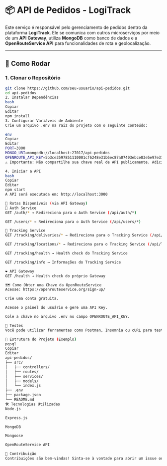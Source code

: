 # 📦 API de Pedidos - LogiTrack

Este serviço é responsável pelo gerenciamento de pedidos dentro da plataforma **LogiTrack**. Ele se comunica com outros microserviços por meio de um **API Gateway**, utiliza **MongoDB** como banco de dados e a **OpenRouteService API** para funcionalidades de rota e geolocalização.

---

## 🚀 Como Rodar

### 1. Clonar o Repositório

```bash
git clone https://github.com/seu-usuario/api-pedidos.git
cd api-pedidos
2. Instalar Dependências
bash
Copiar
Editar
npm install
3. Configurar Variáveis de Ambiente
Crie um arquivo .env na raiz do projeto com o seguinte conteúdo:

env
Copiar
Editar
PORT=3000
MONGO_URI=mongodb://localhost:27017/api-pedidos
OPENROUTE_API_KEY=5b3ce3597851110001cf6248e31b6ec87a07403ebce83e5e97e31f5a
⚠️ Importante: Não compartilhe sua chave real de API publicamente. Adicione o .env ao .gitignore.

4. Iniciar a API
bash
Copiar
Editar
npm start
A API será executada em: http://localhost:3000

📡 Rotas Disponíveis (via API Gateway)
🔐 Auth Service
GET /auth/* → Redireciona para o Auth Service (/api/auth/*)

GET /users/* → Redireciona para o Auth Service (/api/users/*)

🚚 Tracking Service
GET /tracking/deliveries/* → Redireciona para o Tracking Service (/api/deliveries/*)

GET /tracking/locations/* → Redireciona para o Tracking Service (/api/locations/*)

GET /tracking/health → Health check do Tracking Service

GET /tracking/info → Informações do Tracking Service

❤️ API Gateway
GET /health → Health check do próprio Gateway

🗺️ Como Obter uma Chave da OpenRouteService
Acesse: https://openrouteservice.org/sign-up/

Crie uma conta gratuita.

Acesse o painel do usuário e gere uma API Key.

Cole a chave no arquivo .env no campo OPENROUTE_API_KEY.

🧪 Testes
Você pode utilizar ferramentas como Postman, Insomnia ou cURL para testar os endpoints disponíveis.

📁 Estrutura do Projeto (Exemplo)
pgsql
Copiar
Editar
api-pedidos/
├── src/
│   ├── controllers/
│   ├── routes/
│   ├── services/
│   ├── models/
│   └── index.js
├── .env
├── package.json
└── README.md
🛠️ Tecnologias Utilizadas
Node.js

Express.js

MongoDB

Mongoose

OpenRouteService API

🤝 Contribuição
Contribuições são bem-vindas! Sinta-se à vontade para abrir um issue ou enviar um pull request.